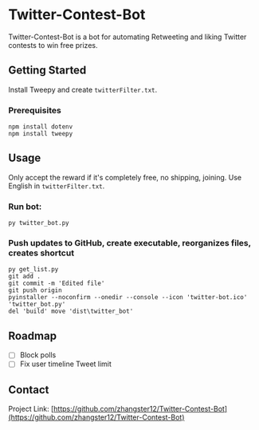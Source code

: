 # Twitter-Contest-Bot
Twitter-Contest-Bot is a bot for automating Retweeting and liking Twitter contests to win free prizes.

## Getting Started
Install Tweepy and create `twitterFilter.txt`.

### Prerequisites
```
npm install dotenv
npm install tweepy
```

## Usage
Only accept the reward if it's completely free, no shipping, joining.
Use English in `twitterFilter.txt`.

### Run bot:
```
py twitter_bot.py
```

### Push updates to GitHub, create executable, reorganizes files, creates shortcut
```
py get_list.py
git add .
git commit -m 'Edited file'
git push origin
pyinstaller --noconfirm --onedir --console --icon 'twitter-bot.ico'  'twitter_bot.py'
del 'build' move 'dist\twitter_bot'
```

## Roadmap
- [ ] Block polls
- [ ] Fix user timeline Tweet limit

## Contact
Project Link: [https://github.com/zhangster12/Twitter-Contest-Bot](https://github.com/zhangster12/Twitter-Contest-Bot)